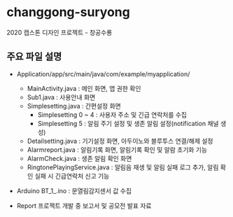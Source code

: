 # changgong-suryong
2020 캡스톤 디자인 프로젝트 - 창공수룡



## 주요 파일 설명
- Application/app/src/main/java/com/example/myapplication/
    - MainActivity.java : 메인 화면, 앱 권한 확인
    - Sub1.java : 사용안내 화면
    - Simplesetting.java : 간편설정 화면
      - Simplesetting 0 ~ 4 : 사용자 주소 및 긴급 연락처를 수집
      - Simplesetting 5 : 알림 주기 설정 및 생존 알림 설정(notification 채널 생성)
    - Detailsetting.java : 기기설정 화면, 아두이노와 블루투스 연결/해제 설정
    - Alarmreport.java : 알림기록 화면, 알림기록 확인 및 알람 초기화 기능
    - AlarmCheck.java : 생존 알림 확인 화면
    - RingtonePlayingService.java : 알림음 재생 및 알림 실패 로그 추가, 알림 확인 실패 시 긴급연락처 신고 기능

- Arduino
  BT_1_.ino : 문열림감지센서 값 수집

- Report
  프로젝트 개발 중 보고서 및 공모전 발표 자료
